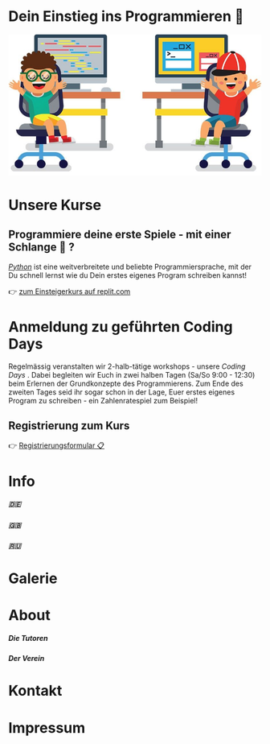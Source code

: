 # Dein Einstieg ins Programmieren :tada:

![Coding Kids](assets/img/codingkids.jpeg)

# Unsere Kurse

## Programmiere deine erste Spiele - mit einer Schlange :snake: ?

[_Python_](python.org) ist eine weitverbreitete und beliebte Programmiersprache, mit der Du schnell lernst wie du Dein erstes eigenes Program schreiben kannst!

👉 [zum Einsteigerkurs auf replit.com](https://replit.com/@DavidHeereman/Zahlenratespiel-interaktiv)


# Anmeldung zu geführten Coding Days

Regelmässig veranstalten wir 2-halb-tätige workshops - unsere _Coding Days_ . Dabei begleiten wir Euch in zwei halben Tagen (Sa/So 9:00 - 12:30) beim Erlernen der Grundkonzepte des Programmierens. Zum Ende des zweiten Tages seid ihr sogar schon in der Lage, Euer erstes eigenes Program zu schreiben - ein Zahlenratespiel zum Beispiel!

## Registrierung zum Kurs

👉 [Registrierungsformular 📋](mailto:coding.ismaning@gmail.com?Subject=Anmeldung%20zu%20Coding%20Days&Body=Name%20%des%20Kindes:%0D%0AAlter%20des%20Kindes:%0D%0ASchule:)
# Info
##### 🇩🇪
##### 🇬🇧
##### 🇷🇺

# Galerie


# About
##### Die Tutoren

##### Der Verein

# Kontakt

# Impressum
